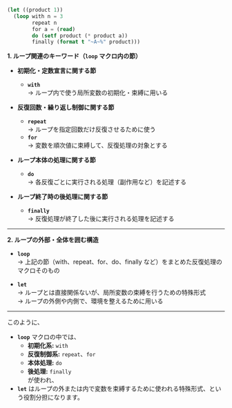 ```lisp
(let ((product 1))
  (loop with n = 3
        repeat n
        for a = (read)
        do (setf product (* product a))
        finally (format t "~A~%" product)))
```

**1. ループ関連のキーワード（`loop` マクロ内の節）**

- **初期化・定数宣言に関する節**
    
    - **`with`**  
        → ループ内で使う局所変数の初期化・束縛に用いる
- **反復回数・繰り返し制御に関する節**
    
    - **`repeat`**  
        → ループを指定回数だけ反復させるために使う
    - **`for`**  
        → 変数を順次値に束縛して、反復処理の対象とする
- **ループ本体の処理に関する節**
    
    - **`do`**  
        → 各反復ごとに実行される処理（副作用など）を記述する
- **ループ終了時の後処理に関する節**
    
    - **`finally`**  
        → 反復処理が終了した後に実行される処理を記述する

---

**2. ループの外部・全体を囲む構造**

- **`loop`**  
    → 上記の節（with、repeat、for、do、finally など）をまとめた反復処理のマクロそのもの
    
- **`let`**  
    → ループとは直接関係ないが、局所変数の束縛を行うための特殊形式  
    → ループの外側や内側で、環境を整えるために用いる
    

---

このように、

- **`loop`** マクロの中では、
    - **初期化系:** `with`
    - **反復制御系:** `repeat`、`for`
    - **本体処理:** `do`
    - **後処理:** `finally`  
        が使われ、
- **`let`** はループの外または内で変数を束縛するために使われる特殊形式、という役割分担になります。
